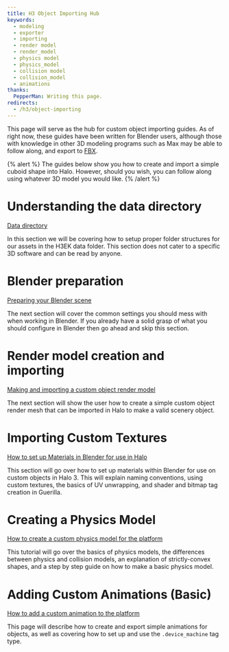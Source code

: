 ```yaml
---
title: H3 Object Importing Hub
keywords:
  - modeling
  - exporter
  - importing
  - render model
  - render_model
  - physics model
  - physics_model
  - collision model
  - collision_model
  - animations
thanks:
  PepperMan: Writing this page.
redirects:
  - /h3/object-importing
---
```

This page will serve as the hub for custom object importing guides. As of right now, these guides have been written for Blender users, although those with knowledge in other 3D modeling programs such as Max may be able to follow along, and export to [FBX](~).

{% alert %}
The guides below show you how to create and import a simple cuboid shape into Halo. However, should you wish, you can follow along using whatever 3D model you would like.
{% /alert %}

# Understanding the data directory
[Data directory](~object-file-directories)

In this section we will be covering how to setup proper folder structures for our assets in the H3EK data folder. This section does not cater to a specific 3D software and can be read by anyone.

# Blender preparation
[Preparing your Blender scene](~blender-prep)

The next section will cover the common settings you should mess with when working in Blender. If you already have a solid grasp of what you should configure in Blender then go ahead and skip this section. 

# Render model creation and importing
[Making and importing a custom object render model](~blender-object-creation-render)

The next section will show the user how to create a simple custom object render mesh that can be imported in Halo to make a valid scenery object.

# Importing Custom Textures
[How to set up Materials in Blender for use in Halo](~blender-object-creation-materials)

This section will go over how to set up materials within Blender for use on custom objects in Halo 3. This will explain naming conventions, using custom textures, the basics of UV unwrapping, and shader and bitmap tag creation in Guerilla.

# Creating a Physics Model
[How to create a custom physics model for the platform](~blender-object-creation-physics)

This tutorial will go over the basics of physics models, the differences between physics and collision models, an explanation of strictly-convex shapes, and a step by step guide on how to make a basic physics model.

# Adding Custom Animations (Basic)
[How to add a custom animation to the platform](~blender-object-creation-animation)

This page will describe how to create and export simple animations for objects, as well as covering how to set up and use the `.device_machine` tag type.